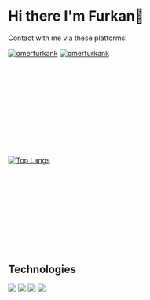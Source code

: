 # Hi there I'm Furkan👋
Contact with me via these platforms!

<a href="https://www.linkedin.com/in/omerfurkank/" target="_blank" rel="nofollow"><img alt="omerfurkank" src="https://img.shields.io/badge/LinkedIn-0077B5?style=for-the-badge&logo=linkedin&logoColor=white" /></a>
  <a href="mailto:omerfurkandev@gmail.com" target="_blank" rel="nofollow"><img alt="omerfurkank" src="https://img.shields.io/badge/Gmail-D14836?style=for-the-badge&logo=gmail&logoColor=white" /></a>

<div style="margin-top:5vh"></div>


[![Top Langs](https://github-readme-stats.vercel.app/api/top-langs/?username=omerfurkank&theme=radical&layout=compact)](https://github.com/omerfurkank/)

<div style="margin-top:5vh"></div>

##  Technologies

<img src="https://img.shields.io/badge/C%23-white?style=for-the-badge"></img>
<img src="https://img.shields.io/badge/.NET-white?style=for-the-badge"></img>
<img src="https://img.shields.io/badge/Java-white?style=for-the-badge"></img>
<img src="https://img.shields.io/badge/Sql-white?style=for-the-badge"></img>

<div style="margin-top:5vh"></div>

</div>
